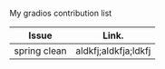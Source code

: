 My gradios contribution list 

| Issue        | Link. |
|--------------|-------|
|spring clean  | aldkfj;aldkfja;ldkfj|
